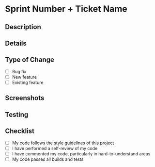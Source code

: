 # Sprint Number + Ticket Name

## Description

<!-- Describe your ticket and task. -->

## Details

<!-- Include details on how you completed your ticket. -->

## Type of Change

- [ ] Bug fix
- [ ] New feature
- [ ] Existing feature

## Screenshots

<!-- Include screenshots of your changes. -->

## Testing

<!-- Describe the tests that you ran to verify your changes. -->

## Checklist

- [ ] My code follows the style guidelines of this project
- [ ] I have performed a self-review of my code
- [ ] I have commented my code, particularly in hard-to-understand areas
- [ ] My code passes all builds and tests
